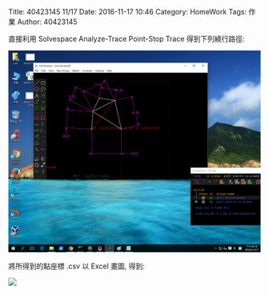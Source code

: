 Title: 40423145 11/17
Date: 2016-11-17 10:46
Category: HomeWork
Tags: 作業
Author: 40423145

<!-- PELICAN_END_SUMMARY -->
<p>直接利用 Solvespace Analyze-Trace Point-Stop Trace 得到下列繞行路徑:</p>
<p><img src="./../W10/40423115.png" width="800" /></p>
<p>將所得到的點座標 .csv 以 Excel 畫圖, 得到:</p>
<p><img src="./../W10/40423115之1.png" width="800" /></p>